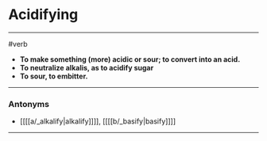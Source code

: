 # Acidifying
---
#verb
- **To make something (more) acidic or sour; to convert into an acid.**
- **To neutralize alkalis, as to acidify sugar**
- **To sour, to embitter.**
---
### Antonyms
- [[[[a/_alkalify|alkalify]]]], [[[[b/_basify|basify]]]]
---
